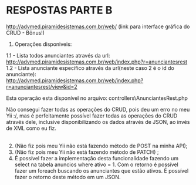 <h1>RESPOSTAS PARTE B</h1>

http://advmed.piramidesistemas.com.br/web/ (link para interface gráfica do CRUD - Bônus!)

1. Operações disponiveis:

1.1 - Lista todos anunciantes através da url:</br>
  http://advmed.piramidesistemas.com.br/web/index.php?r=anunciantesrest </br>
1.2 - Lista anunciante específico através da url(neste caso 2 é o id do anunciante): </br>
  http://advmed.piramidesistemas.com.br/web/index.php?r=anunciantesrest/view&id=2 </br>
  
  Esta operação esta disponível no arquivo: controllers\AnunciantesRest.php
  
  Não consegui fazer todas as operações do CRUD, pois deu um erro no meu Yii :/, mas é perfeitamente possível fazer todas as operações do CRUD através dele, inclusive disponibilizando os dados através de JSON, ao invés de XML como eu fiz.
  </br></br>

2. (Não fiz pois meu Yii não está fazendo método de POST na minha API);
3. (Não fiz pois meu Yii não está fazendo método de PATCH) ;
4. É possível fazer a implementação desta funcionalidade fazendo um select na tabela anuncios where ativo = 1. Com o retorno é possível fazer um foreach buscando os anunciantes que estão ativos. É possível fazer o retorno deste método em um JSON.
  